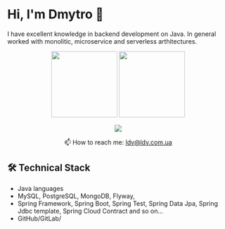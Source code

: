 # Hi, I'm Dmytro 👋
I have excellent knowledge in backend development on Java.
In general worked with monolitic, microservice and serverless arthitectures.
<p align='center'>
   <a href="https://github-readme-stats.vercel.app/api?username=NUGOS&show_icons=true&count_private=true"><img
           height=150
           src="https://github-readme-stats.vercel.app/api?username=NUGOS&show_icons=true&count_private=true"/></a>
   <a href="https://github.com/NUGOS/github-readme-stats"><img height=150
                                                                  src="https://github-readme-stats.vercel.app/api/top-langs/?username=NUGOS&layout=compact"/></a>
</p>

<p align='center'>
   <a href="https://www.linkedin.com/in/dmytro-lysak/">
       <img src="https://img.shields.io/badge/linkedin-%230077B5.svg?&style=for-the-badge&logo=linkedin&logoColor=white"/>
   </a>
 <!--  <a href="https://t.me/joinchat/SpqRPBFo_sM6qm05">
       <img src="https://img.shields.io/badge/Telegram-2CA5E0?style=for-the-badge&logo=telegram&logoColor=white"/>
   </a> -->
  
<p align='center'>
   📫 How to reach me: <a href='mailto:ldv@ldv.com.ua'>ldv@ldv.com.ua</a>
</p>


<!-- ### Key points  -->

## 🛠 Technical Stack
*   Java languages
*   MySQL, PostgreSQL, MongoDB, Flyway, 
*   Spring Framework, Spring Boot, Spring Test, Spring Data Jpa, Spring Jdbc template, Spring Cloud Contract and so on...
*   GitHub/GitLab/

<!--### My opensource projects -->

<!--
**NUGOS/NUGOS** is a ✨ _special_ ✨ repository because its `README.md` (this file) appears on your GitHub profile.

Here are some ideas to get you started:

- 🔭 I’m currently working on ...
- 🌱 I’m currently learning ...
- 👯 I’m looking to collaborate on ...
- 🤔 I’m looking for help with ...
- 💬 Ask me about ...
- 📫 How to reach me: ...
- 😄 Pronouns: ...
- ⚡ Fun fact: ...
-->
